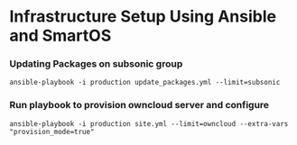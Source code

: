 # Infrastructure Setup Using Ansible and SmartOS


### Updating Packages on subsonic group
```
ansible-playbook -i production update_packages.yml --limit=subsonic 
```

### Run playbook to provision owncloud server and configure
```
ansible-playbook -i production site.yml --limit=owncloud --extra-vars "provision_mode=true"
```
